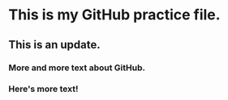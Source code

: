 # This is my GitHub practice file.

## This is an update.

### More and more text about GitHub.

### Here's more text!
